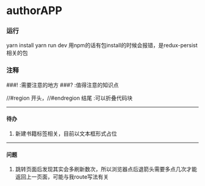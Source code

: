 # authorAPP

### 运行

yarn install
yarn run dev
用npm的话有包install的时候会报错，是redux-persist相关的包

### 注释

\###! :需要注意的地方
\###? :值得注意的知识点

//#region 开头，//#endregion 结尾 :可以折叠代码块

--- 
#### 待办
1. 新建书籍标签相关，目前以文本框形式占位

--- 
#### 问题
1. 跳转页面后发现其实会多刷新数次，所以浏览器点后退箭头需要多点几次才能返回上一页面，可能与我route写法有关